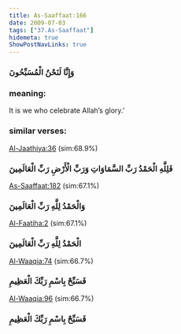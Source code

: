 ```yaml
---
title: As-Saaffaat:166
date: 2009-07-03
tags: ["37.As-Saaffaat"]
hidemeta: true 
ShowPostNavLinks: true 
---
```

### وَإِنَّا لَنَحْنُ الْمُسَبِّحُونَ
### meaning: 
It is we who celebrate Allah’s glory.’
### similar verses: 

[Al-Jaathiya:36](/45/36) (sim:68.9%)

### فَلِلَّهِ الْحَمْدُ رَبِّ السَّمَاوَاتِ وَرَبِّ الْأَرْضِ رَبِّ الْعَالَمِينَ

[As-Saaffaat:182](/37/182) (sim:67.1%)

### وَالْحَمْدُ لِلَّهِ رَبِّ الْعَالَمِينَ

[Al-Faatiha:2](/1/2) (sim:67.1%)

### الْحَمْدُ لِلَّهِ رَبِّ الْعَالَمِينَ

[Al-Waaqia:74](/56/74) (sim:66.7%)

### فَسَبِّحْ بِاسْمِ رَبِّكَ الْعَظِيمِ

[Al-Waaqia:96](/56/96) (sim:66.7%)

### فَسَبِّحْ بِاسْمِ رَبِّكَ الْعَظِيمِ
